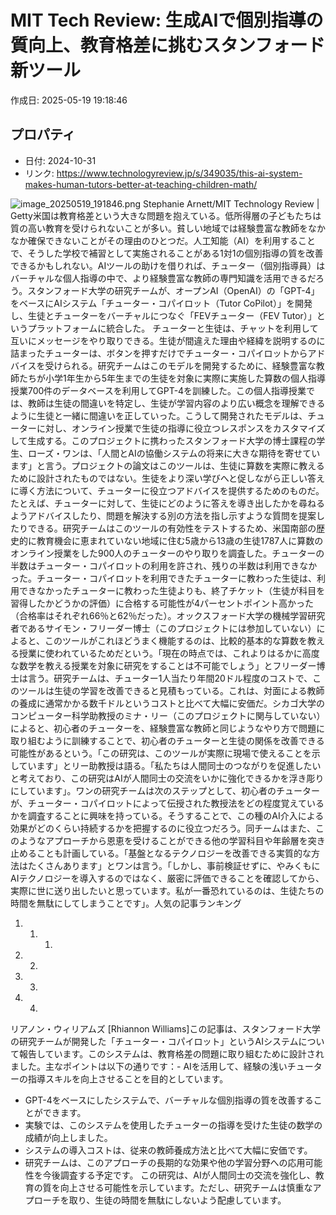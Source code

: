 # MIT Tech Review: 生成AIで個別指導の質向上、教育格差に挑むスタンフォード新ツール

作成日: 2025-05-19 19:18:46

## プロパティ

- 日付: 2024-10-31
- リンク: https://www.technologyreview.jp/s/349035/this-ai-system-makes-human-tutors-better-at-teaching-children-math/

![image_20250519_191846.png](../assets/image_20250519_191846.png)
Stephanie Arnett/MIT Technology Review | Getty米国は教育格差という大きな問題を抱えている。低所得層の子どもたちは質の高い教育を受けられないことが多い。貧しい地域では経験豊富な教師をなかなか確保できないことがその理由のひとつだ。人工知能（AI）を利用することで、そうした学校で補習として実施されることがある1対1の個別指導の質を改善できるかもしれない。AIツールの助けを借りれば、チューター（個別指導員）はバーチャルな個人指導の中で、より経験豊富な教師の専門知識を活用できるだろう。スタンフォード大学の研究チームが、オープンAI（OpenAI）の「GPT-4」をベースにAIシステム「チューター・コパイロット（Tutor CoPilot）」を開発し、生徒とチューターをバーチャルにつなぐ「FEVチューター（FEV Tutor）」というプラットフォームに統合した。 チューターと生徒は、チャットを利用して互いにメッセージをやり取りできる。生徒が間違えた理由や経緯を説明するのに詰まったチューターは、ボタンを押すだけでチューター・コパイロットからアドバイスを受けられる。研究チームはこのモデルを開発するために、経験豊富な教師たちが小学1年生から5年生までの生徒を対象に実際に実施した算数の個人指導授業700件のデータベースを利用してGPT-4を訓練した。この個人指導授業では、教師は生徒の間違いを特定し、生徒が学習内容のより広い概念を理解できるように生徒と一緒に間違いを正していった。こうして開発されたモデルは、チューターに対し、オンライン授業で生徒の指導に役立つレスポンスをカスタマイズして生成する。このプロジェクトに携わったスタンフォード大学の博士課程の学生、ローズ・ワンは、「人間とAIの協働システムの将来に大きな期待を寄せています」と言う。プロジェクトの論文はこのツールは、生徒に算数を実際に教えるために設計されたものではない。生徒をより深い学びへと促しながら正しい答えに導く方法について、チューターに役立つアドバイスを提供するためのものだ。たとえば、チューターに対して、生徒にどのように答えを導き出したかを尋ねるようアドバイスしたり、問題を解決する別の方法を指し示すような質問を提案したりできる。研究チームはこのツールの有効性をテストするため、米国南部の歴史的に教育機会に恵まれていない地域に住む5歳から13歳の生徒1787人に算数のオンライン授業をした900人のチューターのやり取りを調査した。チューターの半数はチューター・コパイロットの利用を許され、残りの半数は利用できなかった。チューター・コパイロットを利用できたチューターに教わった生徒は、利用できなかったチューターに教わった生徒よりも、終了チケット（生徒が科目を習得したかどうかの評価）に合格する可能性が4パーセントポイント高かった（合格率はそれぞれ66％と62％だった）。オックスフォード大学の機械学習研究者であるサイモン・フリーダー博士（このプロジェクトには参加していない）によると、このツールがこれほどうまく機能するのは、比較的基本的な算数を教える授業に使われているためだという。「現在の時点では、これよりはるかに高度な数学を教える授業を対象に研究をすることは不可能でしょう」とフリーダー博士は言う。研究チームは、チューター1人当たり年間20ドル程度のコストで、このツールは生徒の学習を改善できると見積もっている。これは、対面による教師の養成に通常かかる数千ドルというコストと比べて大幅に安価だ。シカゴ大学のコンピューター科学助教授のミナ・リー（このプロジェクトに関与していない）によると、初心者のチューターを、経験豊富な教師と同じようなやり方で問題に取り組むように訓練することで、初心者のチューターと生徒の関係を改善できる可能性があるという。「この研究は、このツールが実際に現場で使えることを示しています」とリー助教授は語る。「私たちは人間同士のつながりを促進したいと考えており、この研究はAIが人間同士の交流をいかに強化できるかを浮き彫りにしています」。ワンの研究チームは次のステップとして、初心者のチューターが、チューター・コパイロットによって伝授された教授法をどの程度覚えているかを調査することに興味を持っている。そうすることで、この種のAI介入による効果がどのくらい持続するかを把握するのに役立つだろう。同チームはまた、このようなアプローチから恩恵を受けることができる他の学習科目や年齢層を突き止めることも計画している。「基盤となるテクノロジーを改善できる実質的な方法はたくさんあります」とワンは言う。「しかし、事前検証せずに、やみくもにAIテクノロジーを導入するのではなく、厳密に評価できることを確認してから、実際に世に送り出したいと思っています。私が一番恐れているのは、生徒たちの時間を無駄にしてしまうことです」。人気の記事ランキング   
1.  1. 1.  
1. 2.  
1. 3.  
1. 4.  
リアノン・ウィリアムズ [Rhiannon Williams]この記事は、スタンフォード大学の研究チームが開発した「チューター・コパイロット」というAIシステムについて報告しています。このシステムは、教育格差の問題に取り組むために設計されました。主なポイントは以下の通りです：- AIを活用して、経験の浅いチューターの指導スキルを向上させることを目的としています。
- GPT-4をベースにしたシステムで、バーチャルな個別指導の質を改善することができます。
- 実験では、このシステムを使用したチューターの指導を受けた生徒の数学の成績が向上しました。
- システムの導入コストは、従来の教師養成方法と比べて大幅に安価です。
- 研究チームは、このアプローチの長期的な効果や他の学習分野への応用可能性を今後調査する予定です。
この研究は、AIが人間同士の交流を強化し、教育の質を向上させる可能性を示しています。ただし、研究チームは慎重なアプローチを取り、生徒の時間を無駄にしないよう配慮しています。
